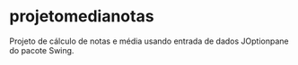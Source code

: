 # projetomedianotas
Projeto de cálculo de notas e média usando entrada de dados JOptionpane do pacote Swing.
